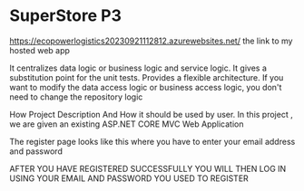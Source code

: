 # SuperStore P3
https://ecopowerlogistics20230921112812.azurewebsites.net/ the link to my hosted web app

It centralizes data logic or business logic and service logic. It gives a substitution point for the unit tests. Provides a flexible architecture. If you want to modify the data access logic or business access logic, you don't need to change the repository logic

How  Project Description And How it should be used by user.
In this project , we are given an existing ASP.NET CORE MVC Web Application 

The register page looks like this where you have to enter your email address and password

AFTER YOU HAVE REGISTERED SUCCESSFULLY YOU WILL THEN LOG IN USING YOUR EMAIL AND PASSWORD YOU USED TO REGISTER
